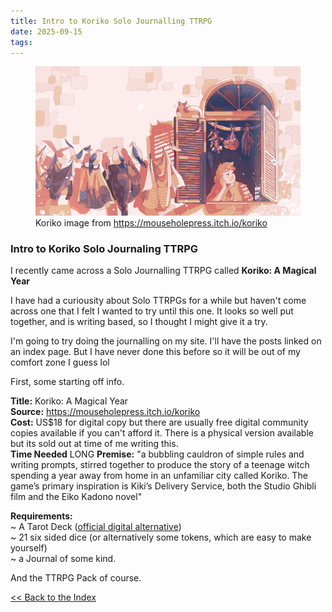 ```yaml
---
title: Intro to Koriko Solo Journalling TTRPG
date: 2025-09-15
tags:  
---
```


<div class="textbox">
 
<figure class="fancy">
    <img src="koriko.png" alt="">
    <figcaption>Koriko image from <a href="https://mouseholepress.itch.io/koriko">https://mouseholepress.itch.io/koriko</a></figcaption>
  </figure>


### Intro to Koriko Solo Journaling TTRPG 

I recently came across a Solo Journalling TTRPG called **Koriko: A Magical Year** 

I have had a curiousity about Solo TTRPGs for a while but haven't come across one that I felt I wanted to try until this one. It looks so well put together, and is writing based, so I thought I might give it a try. 

I'm going to try doing the journalling on my site. I'll have the posts linked on an index page. But I have never done this before so it will be out of my comfort zone I guess lol 

First, some starting off info. 

**Title:**  Koriko: A Magical Year  
**Source:**  https://mouseholepress.itch.io/koriko    
**Cost:** US$18 for digital copy but there are usually free digital community copies available if you can't afford it. There is a physical version available but its sold out at time of me writing this.   
**Time Needed** LONG
**Premise:** "a bubbling cauldron of simple rules and writing prompts, stirred together to produce the story of a teenage witch spending a year away from home in an unfamiliar city called Koriko. The game’s primary inspiration is Kiki’s Delivery Service, both the Studio Ghibli film and the Eiko Kadono novel"

**Requirements:**   
~ A Tarot Deck ([official digital alternative](http://screentop.gg/@mouseholepress/koriko))     
~ 21 six sided dice (or alternatively some tokens, which are easy to make yourself)   
~ a Journal of some kind. 

And the TTRPG Pack of course. 


</div>
<div class="back"><a href="index.html"><< Back to the Index</a></div>  
 

